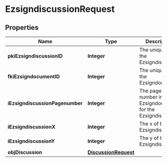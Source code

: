 

# EzsigndiscussionRequest

## Properties

Name | Type | Description | Notes
------------ | ------------- | ------------- | -------------
**pkiEzsigndiscussionID** | **Integer** | The unique ID of the Ezsigndiscussion |  [optional]
**fkiEzsigndocumentID** | **Integer** | The unique ID of the Ezsigndocument | 
**iEzsigndiscussionPagenumber** | **Integer** | The page number in the Ezsigndocument for the Ezsigndiscussion | 
**iEzsigndiscussionX** | **Integer** | The x of the Ezsigndiscussion | 
**iEzsigndiscussionY** | **Integer** | The y of the Ezsigndiscussion | 
**objDiscussion** | [**DiscussionRequest**](DiscussionRequest.md) |  | 




